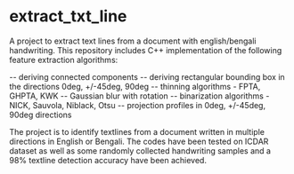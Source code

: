 # extract_txt_line
A project to extract text lines from a document with english/bengali handwriting. This repository includes C++ implementation of the following feature extraction algorithms:

-- deriving connected components
-- deriving rectangular bounding box in the directions 0deg, +/-45deg, 90deg
-- thinning algorithms - FPTA, GHPTA, KWK
-- Gaussian blur with rotation
-- binarization algorithms - NICK, Sauvola, Niblack, Otsu
-- projection profiles in 0deg, +/-45deg, 90deg directions

The project is to identify textlines from a document written in multiple directions in English or Bengali. The codes have been tested on ICDAR dataset as well as some randomly collected handwriting samples and a 98% textline detection accuracy have been achieved.
